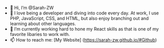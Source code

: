 - 👋 Hi, I’m @Sarah-ZW
- 👀 I love being a developer and diving into code every day.  At work, I use PHP, JavaScript, CSS, and HTML, but also enjoy branching out and learning about other languages.
- 🌱 I’m currently working hard to hone my React skills as that is one of my favorite libaries to work with.
- 📫 How to reach me: [My Website] (https://sarah-zw.github.io/#Github)

<!---
Sarah-ZW/Sarah-ZW is a ✨ special ✨ repository because its `README.md` (this file) appears on your GitHub profile.
You can click the Preview link to take a look at your changes.
--->
